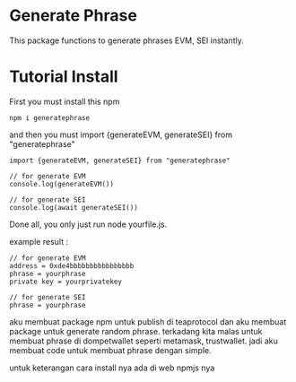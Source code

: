 # Generate Phrase

This package functions to generate phrases EVM, SEI instantly. 

# Tutorial Install

First you must install this npm

 ```npm i generatephrase```
    
and then you must import {generateEVM, generateSEI} from "generatephrase"

    import {generateEVM, generateSEI} from "generatephrase"

    // for generate EVM
    console.log(generateEVM())

    // for generate SEI
    console.log(await generateSEI())
Done all, you only just run node yourfile.js.

example result : 

    // for generate EVM
    address = 0xde4bbbbbbbbbbbbbbbb
    phrase = yourphrase
    private key = yourprivatekey

    // for generate SEI
    phrase = yourphrase


aku membuat package npm untuk publish di teaprotocol dan aku membuat package untuk generate random phrase. terkadang kita malas untuk membuat phrase di dompetwallet seperti metamask, trustwallet. jadi aku membuat code untuk membuat phrase dengan simple.

untuk keterangan cara install nya ada di web npmjs nya

